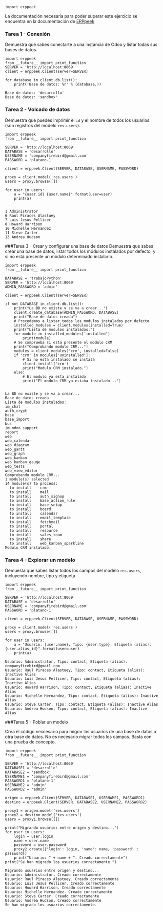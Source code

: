 

    import erppeek

La documentación necesaria para poder superar este ejercicio se encuentra en la documentación de [ERPpeek](http://erppeek.readthedocs.org/en/latest/tutorial.html)



### Tarea 1 - Conexión

Demuestra que sabes conectarte a una instancia de Odoo y listar todas sus bases de datos. 


    import erppeek
    from __future__ import print_function
    SERVER = 'http://localhost:8069'
    client = erppeek.Client(server=SERVER)
    
    for database in client.db.list():
        print('Base de datos: %r' % (database,))

    Base de datos: 'desarrollo'
    Base de datos: 'sandbox'


### Tarea 2 - Volcado de datos

Demuestra que puedes imprimir el `id` y el nombre de todos los usuarios (son registros del modelo `res.users`).


    import erppeek
    from __future__ import print_function
    
    SERVER = 'http://localhost:8069'
    DATABASE = 'desarrollo'
    USERNAME = 'companyfirebird@gmail.com'
    PASSWORD = 'platano-1'
    
    client = erppeek.Client(SERVER, DATABASE, USERNAME, PASSWORD)
    
    proxy = client.model('res.users')
    users = proxy.browse([])
    
    for user in users:
        a = "{user.id} {user.name}".format(user=user)
        print(a)


    1 Administrator
    6 Raul Piraces Alastuey
    7 Luis Jesus Pellicer
    8 Howard Harrison
    10 Michelle Hernandez
    11 Steve Carter
    13 Andrea Hudson


###Tarea 3 - Crear y configurar una base de datos
Demuestra que sabes crear una base de datos, listar todos los módulos instalados por defecto, y si no está presente un módulo determinado instalarlo.


    import erppeek
    from __future__ import print_function
    
    DATABASE = 'trabajoPython'
    SERVER = 'http://localhost:8069'
    ADMIN_PASSWORD = 'admin'
    
    client = erppeek.Client(server=SERVER)
    
    if not DATABASE in client.db.list():
        print("La BD no existe y se va a crear...")
        client.create_database(ADMIN_PASSWORD, DATABASE)
        print("Base de datos creada")
        # Procedemos a listar todos los modulos instalados por defecto
        installed_modules = client.modules(installed=True)
        print("Lista de modulos instalados:")
        for module in installed_modules['installed']:
            print(module)
        # Se comprueba si esta presente el modulo CRM
        print("Comprobando modulo CRM...")
        modules = client.modules('crm', installed=False)
        if 'crm' in modules['uninstalled']:
            # Si no esta instalado se instala
            client.install('crm')
            print("Modulo CRM instalado.")
        else:
            # El modulo ya esta instalado
            print("El modulo CRM ya estaba instalado...")
            

    La BD no existe y se va a crear...
    Base de datos creada
    Lista de modulos instalados:
    im_chat
    auth_crypt
    base
    base_import
    bus
    im_odoo_support
    report
    web
    web_calendar
    web_diagram
    web_gantt
    web_graph
    web_kanban
    web_kanban_gauge
    web_tests
    web_view_editor
    Comprobando modulo CRM...
    1 module(s) selected
    14 module(s) to process:
      to install	crm
      to install	mail
      to install	auth_signup
      to install	base_action_rule
      to install	base_setup
      to install	board
      to install	calendar
      to install	email_template
      to install	fetchmail
      to install	portal
      to install	resource
      to install	sales_team
      to install	share
      to install	web_kanban_sparkline
    Modulo CRM instalado.


### Tarea 4 - Explorar un modelo

Demuesta que sabes listar todos los campos  del modelo `res.users`, incluyendo nombre, tipo y etiqueta


    import erppeek
    from __future__ import print_function
    
    SERVER = 'http://localhost:8069'
    DATABASE = 'desarrollo'
    USERNAME = 'companyfirebird@gmail.com'
    PASSWORD = 'platano-1'
    
    client = erppeek.Client(SERVER, DATABASE, USERNAME, PASSWORD)
    
    proxy = client.model('res.users')
    users = proxy.browse([])
    
    for user in users:
        a = "Usuario: {user.name}, Tipo: {user.type}, Etiqueta (alias): {user.alias_id}".format(user=user)
        print(a)

    Usuario: Administrator, Tipo: contact, Etiqueta (alias): companyfirebird@gmail.com
    Usuario: Raul Piraces Alastuey, Tipo: contact, Etiqueta (alias): Inactive Alias
    Usuario: Luis Jesus Pellicer, Tipo: contact, Etiqueta (alias): Inactive Alias
    Usuario: Howard Harrison, Tipo: contact, Etiqueta (alias): Inactive Alias
    Usuario: Michelle Hernandez, Tipo: contact, Etiqueta (alias): Inactive Alias
    Usuario: Steve Carter, Tipo: contact, Etiqueta (alias): Inactive Alias
    Usuario: Andrea Hudson, Tipo: contact, Etiqueta (alias): Inactive Alias


###Tarea 5 - Poblar un modelo

Crea el código neccesario para migrar los usuarios de una base de datos a otra base de datos. No es necesario migrar todos los campos. Basta con una prueba de concepto. 


    import erppeek
    from __future__ import print_function
    
    SERVER = 'http://localhost:8069'
    DATABASE1 = 'desarrollo'
    DATABASE2 = 'sandbox'
    USERNAME1 = 'companyfirebird@gmail.com'
    PASSWORD1 = 'platano-1'
    USERNAME2 = 'admin'
    PASSWORD2 = 'admin'
    
    origen = erppeek.Client(SERVER, DATABASE1, USERNAME1, PASSWORD1)
    destino = erppeek.Client(SERVER, DATABASE2, USERNAME2, PASSWORD2)
    
    proxy1 = origen.model('res.users')
    proxy2 = destino.model('res.users')
    users = proxy1.browse([])
    
    print("Migrando usuarios entre origen y destino...")
    for user in users:
        login = user.login
        name = user.name
        password = user.password
        proxy2.create({'login': login, 'name': name, 'password' : password})
        print("Usuario: " + name + ". Creado correctamente")
    print("Se han migrado los usuarios correctamente.")

    Migrando usuarios entre origen y destino...
    Usuario: Administrator. Creado correctamente
    Usuario: Raul Piraces Alastuey. Creado correctamente
    Usuario: Luis Jesus Pellicer. Creado correctamente
    Usuario: Howard Harrison. Creado correctamente
    Usuario: Michelle Hernandez. Creado correctamente
    Usuario: Steve Carter. Creado correctamente
    Usuario: Andrea Hudson. Creado correctamente
    Se han migrado los usuarios correctamente.

